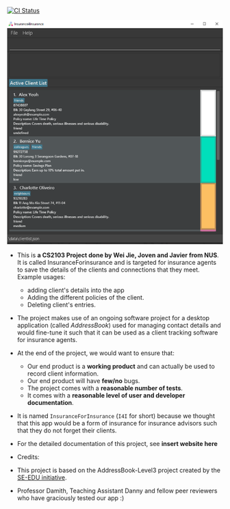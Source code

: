 [![CI Status](https://github.com/se-edu/addressbook-level3/workflows/Java%20CI/badge.svg)](https://github.com/se-edu/addressbook-level3/actions)

![Ui](docs/images/Ui.png)

* This is **a CS2103 Project done by Wei Jie, Joven and Javier from NUS**. It is called InsuranceForinsurance and is targeted for insurance agents
 to save the details of the clients and connections that they meet.<br>
  Example usages:
  * adding client's details into the app
  * Adding the different policies of the client.
  * Deleting client's entries. 
* The project makes use of an ongoing software project for a desktop application (called _AddressBook_) used for managing contact details and would fine-tune it
such that it can be used as a client tracking software for insurance agents.
* At the end of the project, we would want to ensure that: 
  * Our end product is a **working product** and can actually be used to record client information. 
  * Our end product will have **few/no** bugs. 
  * The project comes with a **reasonable number of tests**.
  * It comes with a **reasonable level of user and developer documentation**.
* It is named `InsuranceForInsurance` (`I4I` for short) because we thought that this app would be a form of insurance for insurance advisors such that they do not forget their clients.
* For the detailed documentation of this project, see **insert website here**

* Credits:
* This project is based on the AddressBook-Level3 project created by the [SE-EDU initiative](https://se-education.org).
* Professor Damith, Teaching Assistant Danny and fellow peer reviewers who have graciously tested our app :)

